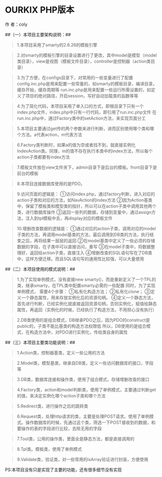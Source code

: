 


# OURKIX PHP版本 #
作      者：coly



##（一）本项目主要架构说明：##
>
>1.本项目采用了smarty的2.6.26的模板引擎

>2.对smarty的模板引擎的目录设置进行了更改，其中model是模型（model类目录），view是视图（模板文件目录），controller是控制器（action类目录）

>3.为了方便，在configs目录下，对常用的一些变量进行了配置
  config.inc.php是用来配置一些常量的，如smarty的模板目录，编译目录，缓存开始，缓存周期等
  run.inc.php是用来配置一些运行所需设置的，如定义了项目的绝对路径，开启session，写好自动加载类的函数等等

>4.为了简化代码，本项目采用了单入口的方式，即根目录下只有一个index.php文件，index.php中只有一行代码，即引用了run.inc.php文件
   在run.inc.php中，通过Factory类中的setAction方法，来实现页面分工
  
>5.本项目主要通过get传的两个参数来进行判断，进而区别使用哪个类和哪个方法。a代表action，m代表方法

>6.Factory类判断时，如果a的值为空或者找不到，就直接实例化IndexAction类。同理，m的值不存在执行本类中的index方法，所以每个action子类都要有index方法

>7.模板文件放在view文件夹下，admin目录下是后台的模板。front目录下是前台的模板

>8.本项目连接数据库使用的是PDO。

>9.访问页面的逻辑是：
   ①访问index.php，通过factory判断，进入对应的action子类和对应的方法，如NavAction的index方法
   ②因为Action基类中，保留了模板类和模型类的指针，所以可以在action子类中调用其他两个类，进行数据库操作
   ③返回一些列的数据，存储到变量中，通过assign方法，注入到tpl模板中去，再display对应的模板文件

>10.增删改查数据的逻辑是：
   ①通过对应的action子类，调用对应的model子类的方法，再调用model基类的方法，最后调用到DB类的方法，执行结束之后，再将结果一层层的返回
   ②在model基类中定义了一些必须的存储数据的字段，在子类中可以直接访问，重写
   ③在model子类中，将数据整理好，返回给action子类，直接注入
   ④增删改查的SQL语句写在了DB类中，这样方便迁移。而且SQL语句写的通用性比较强，可以大量使用

##（二）本项目使用的模式说明：##
>
>1.为了实现单例模式，没有直接new smarty()，而是重新定义了一个TPL的类，继承smarty，在TPL类中配置smarty必需的一些配置
   同时，为了实现单例模式，
   需要4个步骤：
   ①私有化构造方法；
   ②私有化clone；
   ③定义一个静态属性，用来存放实例化后的资源句柄。
   ④定义一个静态方法，首先进行判断，已经实例化就直接返回资源句柄，否则实例化，赋值给静态属性，再返回（实例化的时候，已经执行了构造方法，不用担心没有执行）

>2.DB类使用的是组合模式，DB继承PDO之后，因为PDO的construct是public的，子类不能比基类的构造方法权限低
   所以，DB使用的是组合模式，在构造方法中，对PDO进行实例化，传给类自身的属性
   
   
   
##（三）本项目主要类功能说明：##
>
>1.Action类，控制器基类，定义一些公用的方法

>2.Model类，模型基类，继承自DB类，定义一些访问数据库的接口，字段等

>3.DB类，数据库连接和操作类，使用了组合模式，存储增删改查的接口

>4.Factory类，action和model判断类，使用了单例模式，主要通过判断get的值，来决定实例化哪个action子类和哪个方法

>5.Redirect类，进行操作之后的跳转类

>6.Request类，处理http请求的类，主要是处理POST请求。使用了单例模式。操作数据库的时候，先通过这个类，筛选一下POST接收到的数据，和要操作的表的字段进行比较，去除无用的字段

>7.Tool类，公用的操作类，里面全是静态方法，都是直接调用的

>8.Tpl类。模板类，使用了单例模式

>9.Validate类，验证类，对一些常用的isArray验证进行封装，方便使用


PS:本项目没有只是实现了主要的功能，还有很多细节没有实现



